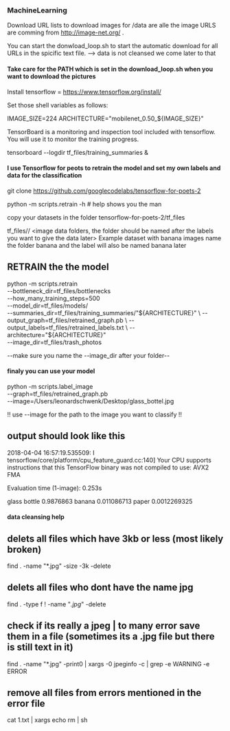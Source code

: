 ### MachineLearning

Download URL lists to download images for /data are alle the image URLS are comming from http://image-net.org/ .

You can start the donwload_loop.sh to start the automatic download for all URLs in the spicific text file. 
--> data is not cleansed we come later to that

####  Take care for the PATH which is set in the download_loop.sh when you want to download the pictures #####

Install tensorflow = https://www.tensorflow.org/install/ 

Set those shell variables as follows:

IMAGE_SIZE=224
ARCHITECTURE="mobilenet_0.50_${IMAGE_SIZE}"

TensorBoard is a monitoring and inspection tool included with tensorflow. You will use it to monitor the training progress.


tensorboard --logdir tf_files/training_summaries &

#### I use Tensorflow for peots to retrain the model and set my own labels and data for the classification ####

git clone https://github.com/googlecodelabs/tensorflow-for-poets-2

python -m scripts.retrain -h # help shows you the man 

copy your datasets in the folder tensorflow-for-poets-2/tf_files 

tf_files/<data set folder name>/ 
                             <image data folders, the folder should be named after the labels you want to give the data later>
                              Example dataset with banana images name the folder banana and the label will also be named banana later


## RETRAIN the the model

python -m scripts.retrain \
--bottleneck_dir=tf_files/bottlenecks \
--how_many_training_steps=500 \
--model_dir=tf_files/models/ \
--summaries_dir=tf_files/training_summaries/"${ARCHITECTURE}" \
--output_graph=tf_files/retrained_graph.pb \
--output_labels=tf_files/retrained_labels.txt \
--architecture="${ARCHITECTURE}" \
--image_dir=tf_files/trash_photos 

--make sure you name the --image_dir after your folder--

#### finaly you can use your model  ####

 python -m scripts.label_image    
 --graph=tf_files/retrained_graph.pb     
 --image=/Users/leonardschwenk/Desktop/glass_bottel.jpg

!! use --image for the path to the image you want to classify !!

## output should look like this 

2018-04-04 16:57:19.535509: I tensorflow/core/platform/cpu_feature_guard.cc:140] Your CPU supports instructions that this TensorFlow binary was not compiled to use: AVX2 FMA

Evaluation time (1-image): 0.253s

glass bottle 0.9876863
banana 0.011086713
paper 0.0012269325

#### data cleansing help ####

## delets all files which have 3kb or less (most likely broken)
find . -name "*.jpg" -size -3k -delete

## delets all files who dont have the name jpg
find . -type f  ! -name "*.jpg*"  -delete

## check if its really a jpeg | to many error save them in a file (sometimes its a .jpg file but there is still text in it)
find . -name "*.jpg" -print0 | xargs -0 jpeginfo -c | grep -e WARNING -e ERROR

## remove all files from errors mentioned in the error file 
cat 1.txt | xargs echo rm | sh
